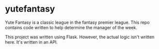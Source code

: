 # yutefantasy
Yute Fantasy is a classic league in the fantasy premier league.
This repo contains code written to help determine the manager of the week.

This project was written using Flask.
However, the actual logic isn't written here. It's written in an API.
